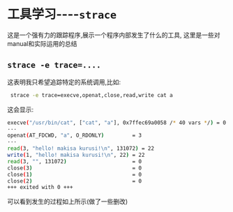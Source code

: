 # 工具学习----```strace```

这是一个强有力的跟踪程序,展示一个程序内部发生了什么的工具, 这里是一些对manual和实际运用的总结

## ```strace -e trace=....```

这表明我只希望追踪特定的系统调用,比如:

```sh
 strace -e trace=execve,openat,close,read,write cat a
```

这会显示:

```sh
execve("/usr/bin/cat", ["cat", "a"], 0x7ffec69a0058 /* 40 vars */) = 0
···
openat(AT_FDCWD, "a", O_RDONLY)         = 3
···
read(3, "hello! makisa kurusi!\n", 131072) = 22
write(1, "hello! makisa kurusi!\n", 22) = 22
read(3, "", 131072)                     = 0
close(3)                                = 0
close(1)                                = 0
close(2)                                = 0
+++ exited with 0 +++
```

可以看到发生的过程如上所示(做了一些删改)

